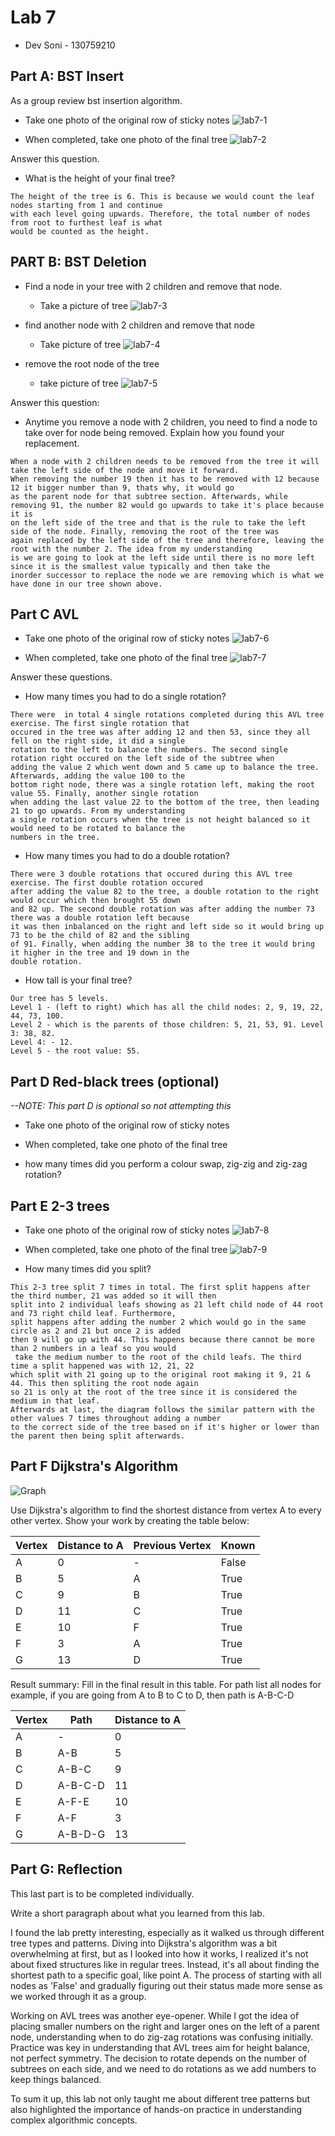 # Lab 7

* Dev Soni - 130759210

## Part A: BST Insert

As a group review bst insertion algorithm.

* Take one photo of the original row of sticky notes
![lab7-1](https://github.com/seneca-dsa456-f23/labs-dasoni4/assets/88739819/45431ffd-b53f-4c16-9525-bdfa09f381f4)

* When completed, take one photo of the final tree
![lab7-2](https://github.com/seneca-dsa456-f23/labs-dasoni4/assets/88739819/7a46b0c0-0c1d-46d8-bd99-7d6f5db63c58)

Answer this question.

* What is the height of your final tree?
```
The height of the tree is 6. This is because we would count the leaf nodes starting from 1 and continue
with each level going upwards. Therefore, the total number of nodes from root to furthest leaf is what
would be counted as the height.
```

## PART B: BST Deletion

* Find a node in your tree with 2 children and remove that node.
	* Take a picture of tree
![lab7-3](https://github.com/seneca-dsa456-f23/labs-dasoni4/assets/88739819/ac91473a-4876-424d-99e5-ef3f7daf7c9b)

* find another node with 2 children and remove that node
	* Take picture of tree
![lab7-4](https://github.com/seneca-dsa456-f23/labs-dasoni4/assets/88739819/138ba1b4-4798-4476-a1ad-1f875d42742b)

* remove the root node of the tree
	* take picture of tree
![lab7-5](https://github.com/seneca-dsa456-f23/labs-dasoni4/assets/88739819/ceec7219-346b-4bbd-826c-258f76efdff2)

Answer this question:

* Anytime you remove a node with 2 children, you need to find a node to take over for node being removed.  Explain how you found your replacement.
```
When a node with 2 children needs to be removed from the tree it will take the left side of the node and move it forward.
When removing the number 19 then it has to be removed with 12 because 12 it bigger number than 9, thats why, it would go
as the parent node for that subtree section. Afterwards, while removing 91, the number 82 would go upwards to take it's place because it is
on the left side of the tree and that is the rule to take the left side of the node. Finally, removing the root of the tree was
again replaced by the left side of the tree and therefore, leaving the root with the number 2. The idea from my understanding
is we are going to look at the left side until there is no more left since it is the smallest value typically and then take the
inorder successor to replace the node we are removing which is what we have done in our tree shown above.
```

## Part C AVL



* Take one photo of the original row of sticky notes
![lab7-6](https://github.com/seneca-dsa456-f23/labs-dasoni4/assets/88739819/81fd029a-9d6c-428e-86a4-d4eb3d470cbf)

* When completed, take one photo of the final tree
![lab7-7](https://github.com/seneca-dsa456-f23/labs-dasoni4/assets/88739819/5cdf142d-86bf-4f8e-a85a-c6ddea59f12c)

Answer these questions. 
* How many times you had to do a single rotation?
```
There were  in total 4 single rotations completed during this AVL tree exercise. The first single rotation that
occured in the tree was after adding 12 and then 53, since they all fell on the right side, it did a single
rotation to the left to balance the numbers. The second single rotation right occured on the left side of the subtree when
adding the value 2 which went down and 5 came up to balance the tree. Afterwards, adding the value 100 to the
bottom right node, there was a single rotation left, making the root value 55. Finally, another single rotation
when adding the last value 22 to the bottom of the tree, then leading 21 to go upwards. From my understanding
a single rotation occurs when the tree is not height balanced so it would need to be rotated to balance the
numbers in the tree.
```
* How many times you had to do a double rotation?
```
There were 3 double rotations that occured during this AVL tree exercise. The first double rotation occured
after adding the value 82 to the tree, a double rotation to the right would occur which then brought 55 down
and 82 up. The second double rotation was after adding the number 73 there was a double rotation left because
it was then inbalanced on the right and left side so it would bring up 73 to be the child of 82 and the sibling
of 91. Finally, when adding the number 38 to the tree it would bring it higher in the tree and 19 down in the
double rotation.
```
* How tall is your final tree?
```
Our tree has 5 levels.
Level 1 - (left to right) which has all the child nodes: 2, 9, 19, 22, 44, 73, 100.
Level 2 - which is the parents of those children: 5, 21, 53, 91. Level 3: 38, 82.
Level 4: - 12.
Level 5 - the root value: 55. 
```

## Part D Red-black trees (optional)
*--NOTE: This part D is optional so not attempting this*

* Take one photo of the original row of sticky notes

* When completed, take one photo of the final tree

* how many times did you perform a colour swap, zig-zig and zig-zag rotation?

## Part E 2-3 trees


* Take one photo of the original row of sticky notes
![lab7-8](https://github.com/seneca-dsa456-f23/labs-dasoni4/assets/88739819/91a3156a-7c25-4ee6-ac3b-d5b9ae0e8183)

* When completed, take one photo of the final tree
![lab7-9](https://github.com/seneca-dsa456-f23/labs-dasoni4/assets/88739819/2a314248-8479-4238-8e6b-e12e164f195d)

* How many times did you split?
```
This 2-3 tree split 7 times in total. The first split happens after the third number, 21 was added so it will then
split into 2 individual leafs showing as 21 left child node of 44 root and 73 right child leaf. Furthermore,
split happens after adding the number 2 which would go in the same circle as 2 and 21 but once 2 is added
then 9 will go up with 44. This happens because there cannot be more than 2 numbers in a leaf so you would
 take the medium number to the root of the child leafs. The third  time a split happened was with 12, 21, 22
which split with 21 going up to the original root making it 9, 21 & 44. This then spliting the root node again
so 21 is only at the root of the tree since it is considered the medium in that leaf.
Afterwards at last, the diagram follows the similar pattern with the other values 7 times throughout adding a number
to the correct side of the tree based on if it's higher or lower than the parent then being split afterwards.
```
## Part F Dijkstra's Algorithm


![Graph](https://user-images.githubusercontent.com/1699186/203682880-1f8d6068-3668-4b2c-9abe-40cb79294177.png)


Use Dijkstra's algorithm to find the shortest distance from vertex A to every other vertex.  Show your work by creating the table below:

| Vertex | Distance to A | Previous Vertex | Known|
|---|---|---|---|
| A  |  0 | -  |  False |
| B  |  5 | A  |  True  |
| C  |  9 | B  |  True  |
| D  |  11 | C  |  True  |
| E  |  10 | F  |  True  |
| F  |  3 | A  |  True  |
| G  |  13 | D  |  True  |

Result summary: Fill in the final result in this table.  For path list all nodes for example, if you are going from A to B to C to D, then path is A-B-C-D


| Vertex | Path | Distance to A|
|---|---|---|
| A  |  - | 0 |
| B  | A-B | 5 |
| C  | A-B-C | 9 |
| D  | A-B-C-D | 11 |
| E  | A-F-E | 10 |
| F  | A-F | 3 |
| G  | A-B-D-G | 13 |

## Part G: Reflection

This last part is to be completed individually.

Write a short paragraph about what you learned from this lab.

I found the lab pretty interesting, especially as it walked us through different tree types and patterns. Diving into Dijkstra's algorithm was a bit overwhelming at first, but as I looked into how it works, I realized it's not about fixed structures like in regular trees. Instead, it's all about finding the shortest path to a specific goal, like point A. The process of starting with all nodes as 'False' and gradually figuring out their status made more sense as we worked through it as a group.

Working on AVL trees was another eye-opener. While I got the idea of placing smaller numbers on the right and larger ones on the left of a parent node, understanding when to do zig-zag rotations was confusing initially. Practice was key in understanding that AVL trees aim for height balance, not perfect symmetry. The decision to rotate depends on the number of subtrees on each side, and we need to do rotations as we add numbers to keep things balanced.

To sum it up, this lab not only taught me about different tree patterns but also highlighted the importance of hands-on practice in understanding complex algorithmic concepts.

